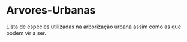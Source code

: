# Arvores-Urbanas
Lista de espécies utilizadas na arborização urbana assim como as que podem vir a ser.
